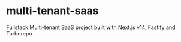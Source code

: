 # multi-tenant-saas
Fullstack Multi-tenant SaaS project built with Next.js v14, Fastify and Turborepo
